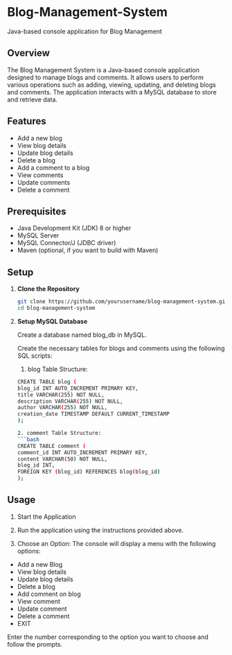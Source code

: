 # Blog-Management-System
Java-based console application for Blog Management

## Overview

The Blog Management System is a Java-based console application designed to manage blogs and comments. It allows users to perform various operations such as adding, viewing, updating, and deleting blogs and comments. The application interacts with a MySQL database to store and retrieve data.

## Features

- Add a new blog
- View blog details
- Update blog details
- Delete a blog
- Add a comment to a blog
- View comments
- Update comments
- Delete a comment

## Prerequisites

- Java Development Kit (JDK) 8 or higher
- MySQL Server
- MySQL Connector/J (JDBC driver)
- Maven (optional, if you want to build with Maven)

## Setup

1. **Clone the Repository**

   ```bash
   git clone https://github.com/yourusername/blog-management-system.git
   cd blog-management-system


2. **Setup MySQL Database**

    Create a database named blog_db in MySQL.

    Create the necessary tables for blogs and comments using the following SQL scripts:
    1. blog Table Structure:
    ```bash
    CREATE TABLE blog (
    blog_id INT AUTO_INCREMENT PRIMARY KEY,
    title VARCHAR(255) NOT NULL,
    description VARCHAR(255) NOT NULL,
    author VARCHAR(255) NOT NULL,
    creation_date TIMESTAMP DEFAULT CURRENT_TIMESTAMP
    );

    2. comment Table Structure:
    ```bash
    CREATE TABLE comment (
    comment_id INT AUTO_INCREMENT PRIMARY KEY,
    content VARCHAR(50) NOT NULL,
    blog_id INT,
    FOREIGN KEY (blog_id) REFERENCES blog(blog_id)
    );

## Usage

1. Start the Application

2. Run the application using the instructions provided above.
3. Choose an Option:
The console will display a menu with the following options:

- Add a new Blog
- View blog details
- Update blog details
- Delete a blog
- Add comment on blog
- View comment
- Update comment
- Delete a comment
- EXIT

Enter the number corresponding to the option you want to choose and follow the prompts.
